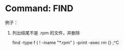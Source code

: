 # Command: FIND




例子：

1. 列出结尾不是 .rpm 的文件，并删除

    find -type f \( ! -iname "*.rpm" \) -print -exec rm {} \;^C
